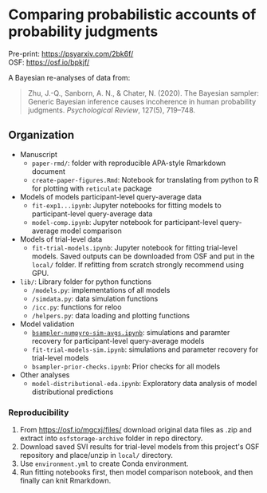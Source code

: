 # Comparing probabilistic accounts of probability judgments

Pre-print: https://psyarxiv.com/2bk6f/  
OSF: https://osf.io/bpkjf/

A Bayesian re-analyses of data from:

> Zhu, J.-Q., Sanborn, A. N., & Chater, N. (2020). The Bayesian sampler: Generic Bayesian inference causes incoherence in human probability judgments. _Psychological Review_, 127(5), 719–748.

## Organization

- Manuscript
  - `paper-rmd/`: folder with reproducible APA-style Rmarkdown document
  - `create-paper-figures.Rmd`: Notebook for translating from python to R for plotting with `reticulate` package
- Models of models  participant-level query-average data
  - `fit-exp1...ipynb`: Jupyter notebooks for fitting models to participant-level query-average data
  - `model-comp.ipynb`: Jupyter notebook for participant-level query-average model comparison
- Models of trial-level data
  - `fit-trial-models.ipynb`: Jupyter notebook for fitting trial-level models. Saved outputs can be downloaded from OSF and put in the `local/` folder. If refitting from scratch strongly recommend using GPU.
- `lib/`: Library folder for python functions
  - `/models.py`: implementations of all models
  - `/simdata.py`: data simulation functions
  - `/icc.py`: functions for reloo
  - `/helpers.py`: data loading and plotting functions
- Model validation
  - [`bsampler-numpyro-sim-avgs.ipynb`](https://github.com/derekpowell/bayesian-sampler/blob/main/bsampler-numpyro-sim-avgs.ipynb): simulations and paramter recovery for participant-level query-average models
  - `fit-trial-models-sim.ipynb`: simulations and parameter recovery for trial-level models
  - `bsampler-prior-checks.ipynb`: Prior checks for all models
- Other analyses
  - `model-distributional-eda.ipynb`: Exploratory data analysis of model distributional predictions

### Reproducibility

1. From https://osf.io/mgcxj/files/ download original data files as .zip and extract into `osfstorage-archive` folder in repo directory.
2. Download saved SVI results for trial-level models from this project's OSF repository and place/unzip in `local/` directory.
3. Use `environment.yml` to create Conda environment.
4. Run fitting notebooks first, then model comparison notebook, and then finally can knit Rmarkdown.

